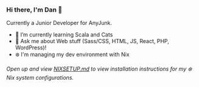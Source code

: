 ### Hi there, I'm Dan 👋

Currently a Junior Developer for AnyJunk.

- 🌱 I’m currently learning Scala and Cats
- 💬 Ask me about Web stuff (Sass/CSS, HTML, JS, React, PHP, WordPress)!
- ❄️ I'm managing my dev environment with Nix

_Open up and view [NIXSETUP.md](https://github.com/dan-frank/dan-frank/blob/master/NIXSETUP.md) to view installation instructions for my ❄️ Nix system configurations._
